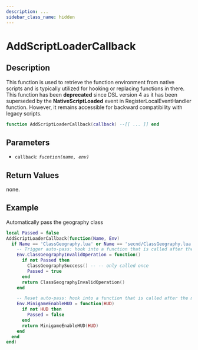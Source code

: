 ```yaml
---
description: ...
sidebar_class_name: hidden
---
```


# AddScriptLoaderCallback

## Description
This function is used to retrieve the function environment from native scripts and is typically utilized for hooking or replacing functions in there. This function has been **deprecated** since DSL version 4 as it has been superseded by the **NativeScriptLoaded** event in RegisterLocalEventHandler function. However, it remains accessible for backward compatibility with legacy scripts.

```lua
function AddScriptLoaderCallback(callback) --[[ ... ]] end
```

## Parameters

- `callback`: _`fucntion(name, env)`_

## Return Values

none.

## Example

Automatically pass the geography class

```lua
local Passed = false
AddScriptLoaderCallback(function(Name, Env)
  if Name == 'ClassGeography.lua' or Name == 'secnd/ClassGeography.lua' then
    -- Trigger auto-pass: hook into a function that is called after the minigame has started
    Env.ClassGeographyInvalidOperation = function()
      if not Passed then
        ClassGeographySuccess() -- -- only called once
        Passed = true
      end
      return ClassGeographyInvalidOperation()
    end

    -- Reset auto-pass: hook into a function that is called after the minigame has ended
    Env.MinigameEnableHUD = function(HUD)
      if not HUD then
        Passed = false
      end
      return MinigameEnableHUD(HUD)
    end
  end
end)
```

